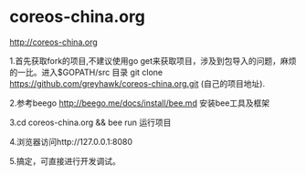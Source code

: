 coreos-china.org
================

http://coreos-china.org

1.首先获取fork的项目,不建议使用go get来获取项目，涉及到包导入的问题，麻烦的一比。进入$GOPATH/src 目录
git clone https://github.com/greyhawk/coreos-china.org.git (自己的项目地址).

2.参考beego http://beego.me/docs/install/bee.md 安装bee工具及框架

3.cd coreos-china.org && bee run 运行项目

4.浏览器访问http://127.0.0.1:8080

5.搞定，可直接进行开发调试。




